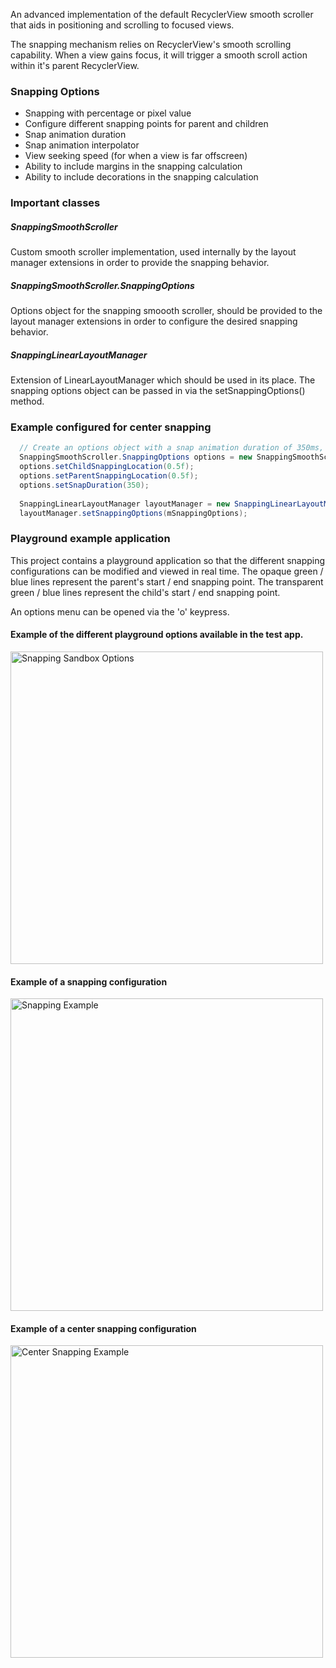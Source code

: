 An advanced implementation of the default RecyclerView smooth scroller that aids in
positioning and scrolling to focused views.

The snapping mechanism relies on RecyclerView's smooth scrolling capability. When a view gains focus, it will trigger a smooth scroll action within it's parent RecyclerView. 

### Snapping Options
- Snapping with percentage or pixel value
- Configure different snapping points for parent and children
- Snap animation duration
- Snap animation interpolator
- View seeking speed (for when a view is far offscreen)
- Ability to include margins in the snapping calculation
- Ability to include decorations in the snapping calculation

### Important classes
##### SnappingSmoothScroller
Custom smooth scroller implementation, used internally by the layout manager extensions in order to provide the snapping behavior.

##### SnappingSmoothScroller.SnappingOptions
Options object for the snapping smoooth scroller, should be provided to the layout manager extensions in order to configure the desired snapping behavior.

##### SnappingLinearLayoutManager
Extension of LinearLayoutManager which should be used in its place. The snapping options object can be passed in via the setSnappingOptions() method. 

### Example configured for center snapping
```java
  // Create an options object with a snap animation duration of 350ms, and snap points configured to the center of the screen
  SnappingSmoothScroller.SnappingOptions options = new SnappingSmoothScroller.SnappingOptions();
  options.setChildSnappingLocation(0.5f);
  options.setParentSnappingLocation(0.5f);
  options.setSnapDuration(350);
  
  SnappingLinearLayoutManager layoutManager = new SnappingLinearLayoutManager(this, LinearLayoutManager.HORIZONTAL, false);
  layoutManager.setSnappingOptions(mSnappingOptions);
```

### Playground example application
This project contains a playground application so that the different snapping configurations can be modified and viewed in real time. The opaque green / blue lines represent the parent's start / end snapping point. The transparent green / blue lines represent the child's start / end snapping point.

An options menu can be opened via the 'o' keypress.

#### Example of the different playground options available in the test app.
<img src="https://i.imgur.com/sglOqAR.png" alt="Snapping Sandbox Options" width="500">

#### Example of a snapping configuration
<img src="https://i.imgur.com/DRDsMGW.gif" alt="Snapping Example" width="500">

#### Example of a center snapping configuration
<img src="https://i.imgur.com/6WPFr4G.gif" alt="Center Snapping Example" width="500">
